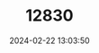---
title: "12830"
category: "Marmota bobak"
draft: false
date: 2024-02-22 13:03:50
languages:
  English: ["Steppe Marmot", "Bobak Marmot"]
  French: ["Marmotte bobak"]
---